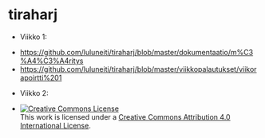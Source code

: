 # tiraharj

* Viikko 1:
- https://github.com/luluneiti/tiraharj/blob/master/dokumentaatio/m%C3%A4%C3%A4ritys
- https://github.com/luluneiti/tiraharj/blob/master/viikkopalautukset/viikorapoirtti%201

* Viikko 2:



* <a rel="license" href="http://creativecommons.org/licenses/by/4.0/"><img alt="Creative Commons License" style="border-width:0" src="https://i.creativecommons.org/l/by/4.0/88x31.png" /></a><br />This work is licensed under a <a rel="license" href="http://creativecommons.org/licenses/by/4.0/">Creative Commons Attribution 4.0 International License</a>.
